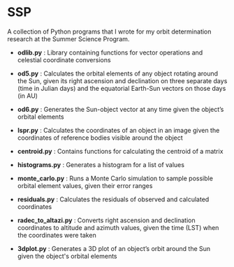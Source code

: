 # SSP
A collection of Python programs that I wrote for my orbit determination research at the Summer Science Program.

* **odlib.py** :  Library containing functions for vector operations and celestial coordinate conversions

* **od5.py** :  Calculates the orbital elements of any object rotating around the Sun, given its right ascension and declination on three separate days (time in Julian days) and the equatorial Earth-Sun vectors on those days (in AU)

* **od6.py** :  Generates the Sun-object vector at any time given the object’s orbital elements 

* **lspr.py** :  Calculates the coordinates of an object in an image given the coordinates of reference bodies visible around the object

* **centroid.py** :  Contains functions for calculating the centroid of a matrix

* **histograms.py** :  Generates a histogram for a list of values

* **monte_carlo.py**  :  Runs a Monte Carlo simulation to sample possible orbital element values, given their error ranges

* **residuals.py** :  Calculates the residuals of observed and calculated coordinates

* **radec_to_altazi.py** :  Converts right ascension and declination coordinates to altitude and azimuth values, given the time (LST) when the coordinates were taken

* **3dplot.py** :  Generates a 3D plot of an object’s orbit around the Sun given the object's orbital elements 
